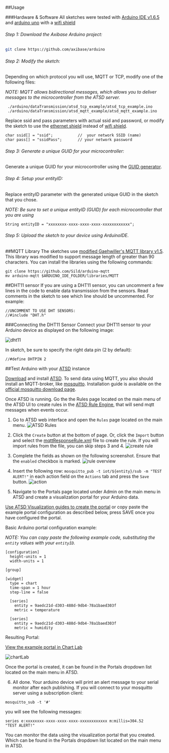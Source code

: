 ##Usage

###Hardware & Software
All sketches were tested with [Arduino IDE v1.6.5](https://www.arduino.cc/en/Main/Software) and [arduino uno](http://www.arduino.cc/en/Main/ArduinoBoardUno) with a [wifi shield](https://www.arduino.cc/en/Main/ArduinoWiFiShield)

###### Step 1: Download the Axibase Arduino project: 
```bash
git clone https://github.com/axibase/arduino
```

###### Step 2: Modify the sketch:

Depending on which protocol you will use, MQTT or TCP, modify one of the following files:

*NOTE: MQTT allows bidirectional messages, which allows you to deliver messages to the microcontroller from the ATSD server.*

```
 ./arduino/dataTransmission/atsd_tcp_example/atsd_tcp_example.ino
 ./arduino/dataTransmission/atsd_mqtt_example/atsd_mqtt_example.ino
```

Replace ssid and pass parameters with actual ssid and password, or modify the sketch to use the [ethernet shield](https://www.arduino.cc/en/Main/ArduinoEthernetShield) instead of [wifi shield](https://www.arduino.cc/en/Main/ArduinoWiFiShield).
```
char ssid[] = "ssid";           //  your network SSID (name)
char pass[] = "ssidPass";       // your network password
```

######  Step 3: Generate a unique GUID for your microcontroller:

Generate a unique GUID for your microcontroller using the [GUID generator](https://www.guidgenerator.com/online-guid-generator.aspx).


######  Step 4: Setup your entityID:

Replace entityID parameter with the generated unique GUID in the sketch that you chose.

*NOTE: Be sure to set a unique entityID (GUID) for each microcontroller that you are using*

```
String entityID = "xxxxxxxx-xxxx-xxxx-xxxx-xxxxxxxxxxxx";
```

######  Step 5: Upload the sketch to your device using ArduinoIDE.


##MQTT Library
The sketches use [modified Gaehwiller's MQTT library v1.5](https://github.com/Sild/arduino-mqtt). 
This library was modified to support message length of greater than 90 characters. You can install the libraries using the following commands:
```
git clone https://github.com/Sild/arduino-mqtt
mv arduino-mqtt $ARDUINO_IDE_FOLDER/libraries/MQTT
```

##DHT11 sensor
If you are using a DHT11 sensor, you can uncomment a few lines in the code to enable data transmission from the sensors. Read comments in the sketch to see which line should be uncommented. For example:
```
//UNCOMMENT TO USE DHT SENSORS:
//#include "DHT.h"
```

###Connecting the DHT11 Sensor
Connect your DHT11 sensor to your Arduino device as displayed on the following image:

![dht11](https://github.com/axibase/arduino/blob/master/dataTransmission/images/dht11.png)

In sketch, be sure to specify the right data pin (2 by default):
```
//#define DHTPIN 2
```

##Test Arduino with your [ATSD](http://axibase.com/products/axibase-time-series-database/) instance

[Download](http://axibase.com/products/axibase-time-series-database/download-atsd/) and install [ATSD](http://axibase.com/products/axibase-time-series-database/). To send data using MQTT, you also should install an MQTT-broker, like [mosquitto](http://mosquitto.org/). Installation guide is available on the [official mosquitto download page](http://mosquitto.org/download/).

Once ATSD is running. Go the the Rules page located on the main menu of the ATSD UI to create rules in the [ATSD Rule Engine](http://axibase.com/products/axibase-time-series-database/rule-engine/), that will send mqtt messages when events occur.

1. Go to ATSD web interface and open the `Rules` page located on the main menu.
![ATSD Rules](https://github.com/axibase/arduino/blob/master/dataTransmission/images/rules.png)

2. Click the `Create` button at the bottom of page. Or, click the `Import` button and select the [mqttResponseRule.xml](https://github.com/axibase/arduino/blob/master/dataTransmission/mqttResponseRule.xml) file to create the rule. If you will import rules from the file, you can skip steps 3 and 4.
![create rule](https://github.com/axibase/arduino/blob/master/dataTransmission/images/rules_bottom.png)

3. Complete the fields as shown on the following screenshot. Ensure that the `enabled` checkbox is marked.
![rule overview](https://github.com/axibase/arduino/blob/master/dataTransmission/images/overview.png)

4. Insert the following row: `mosquitto_pub -t iot/${entity}/sub -m "TEST ALERT!"` in each action field on the `Actions` tab and press the `Save` button.
![action](https://github.com/axibase/arduino/blob/master/dataTransmission/images/action.png)

5. Navigate to the Portals page located under Admin on the main menu in ATSD and create a visualization portal for your Arduino data.

[Use ATSD Visualization guides to create the portal](http://axibase.com/products/axibase-time-series-database/visualization/) or copy paste the example portal configuration as described below, press SAVE once you have configured the portal.

Basic Arduino portal configuration example:

*NOTE: You can copy paste the following example code, substituting the `entity` values with your `entityID`.*
```
[configuration]
  height-units = 1
  width-units = 1

[group]

[widget]
  type = chart
  time-span = 1 hour
  step-line = false

  [series]
    entity = 9aedc21d-d303-488d-9db4-78a1baed303f
    metric = temperature

  [series]
    entity = 9aedc21d-d303-488d-9db4-78a1baed303f
    metric = humidity
```
Resulting Portal:

[View the example portal in Chart Lab](http://axibase.com/chartlab/fe9ebce1)

![chartLab](https://github.com/axibase/arduino/blob/master/dataTransmission/images/chartLab.png)

Once the portal is created, it can be found in the Portals dropdown list located on the main menu in ATSD.

6. All done. Your arduino device will print an alert message to your serial monitor after each publishing. If you will connect to your mosquitto server using a subscription client:
```
mosquitto_sub -t '#'
```
you will see the following messages:
```
series e:xxxxxxxx-xxxx-xxxx-xxxx-xxxxxxxxxxxx m:millis=304.52
"TEST ALERT!"
```
You can monitor the data using the visualization portal that you created. Which can be found in the Portals dropdown list located on the main menu in ATSD.










